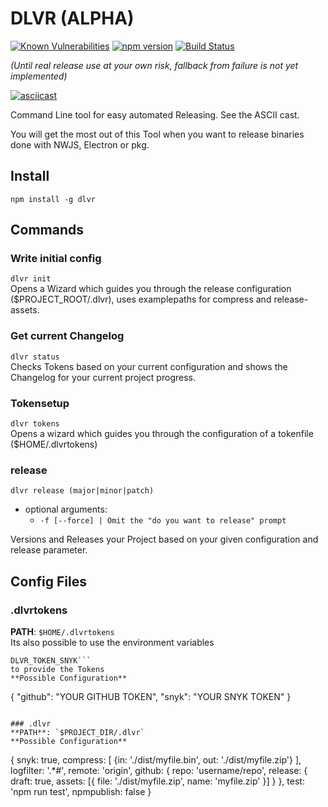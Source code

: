 # DLVR (ALPHA)
[![Known Vulnerabilities](https://snyk.io/test/github/freakzero/dlvr/badge.svg)](https://snyk.io/test/github/freakzero/dlvr)
[![npm version](https://badge.fury.io/js/dlvr.svg)](https://badge.fury.io/js/dlvr)
[![Build Status](https://travis-ci.org/FreaKzero/dlvr.svg?branch=master)](https://travis-ci.org/FreaKzero/dlvr)

*(Until real release use at your own risk, fallback from failure is not yet implemented)*

[![asciicast](https://asciinema.org/a/GIUTBq8TJPuk8lDtWKPUY163T.png)](https://asciinema.org/a/GIUTBq8TJPuk8lDtWKPUY163T)

Command Line tool for easy automated Releasing. See the ASCII cast.

You will get the most out of this Tool when you want to release binaries done with NWJS, Electron or pkg.

## Install
`npm install -g dlvr`

## Commands

### Write initial config
`dlvr init `  
Opens a Wizard which guides you through the release configuration ($PROJECT_ROOT/.dlvr), uses examplepaths for compress and release-assets.

### Get current Changelog
`dlvr status `  
Checks Tokens based on your current configuration and shows the Changelog for your current project progress.

### Tokensetup
`dlvr tokens `  
Opens a wizard which guides you through the configuration of a tokenfile ($HOME/.dlvrtokens)

### release
`dlvr release (major|minor|patch)`  
- optional arguments:
  - `-f [--force] | Omit the "do you want to release" prompt`

Versions and Releases your Project based on your given configuration and release parameter.
## Config Files

### .dlvrtokens
**PATH**: `$HOME/.dlvrtokens`   
Its also possible to use the environment variables 
```DLVR_TOKEN_GITHUB
DLVR_TOKEN_SNYK```
to provide the Tokens
**Possible Configuration**  
```
{
  "github": "YOUR GITHUB TOKEN",
  "snyk": "YOUR SNYK TOKEN"
}
```

### .dlvr
**PATH**: `$PROJECT_DIR/.dlvr`  
**Possible Configuration**  
```
{
  snyk: true,
  compress: [
    {in: './dist/myfile.bin', out: './dist/myfile.zip'}
  ],
  logfilter: '.*#',
  remote: 'origin',
  github: {
    repo: 'username/repo',
    release: {
      draft: true,
      assets: [{
        file: './dist/myfile.zip',
        name: 'myfile.zip'
      }]
    }
  },
  test: 'npm run test',
  npmpublish: false
}
```
